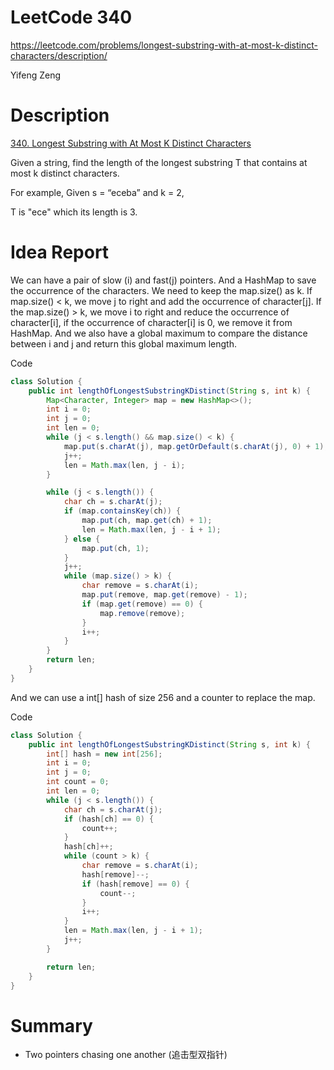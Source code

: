 # **LeetCode 340**
https://leetcode.com/problems/longest-substring-with-at-most-k-distinct-characters/description/

Yifeng Zeng

# Description
[340. Longest Substring with At Most K Distinct Characters](https://leetcode.com/problems/longest-substring-with-at-most-k-distinct-characters/description/)

Given a string, find the length of the longest substring T that contains at most k distinct characters.

For example, Given s = “eceba” and k = 2,

T is "ece" which its length is 3.

# Idea Report
We can have a pair of slow (i) and fast(j) pointers. And a HashMap to save the occurrence of the characters. We need to keep the map.size() as k. If map.size() < k, we move j to right and add the occurrence of character[j]. If the map.size() > k, we move i to right and reduce the occurrence of character[i], if the occurrence of character[i] is 0, we remove it from HashMap. And we also have a global maximum to compare the distance between i and j and return this global maximum length.

Code
```java
class Solution {
    public int lengthOfLongestSubstringKDistinct(String s, int k) {
        Map<Character, Integer> map = new HashMap<>();
        int i = 0;
        int j = 0;
        int len = 0;
        while (j < s.length() && map.size() < k) {
            map.put(s.charAt(j), map.getOrDefault(s.charAt(j), 0) + 1);
            j++;
            len = Math.max(len, j - i);
        }

        while (j < s.length()) {
            char ch = s.charAt(j);
            if (map.containsKey(ch)) {
                map.put(ch, map.get(ch) + 1);
                len = Math.max(len, j - i + 1);
            } else {
                map.put(ch, 1);
            }
            j++;
            while (map.size() > k) {
                char remove = s.charAt(i);
                map.put(remove, map.get(remove) - 1);
                if (map.get(remove) == 0) {
                    map.remove(remove);
                }
                i++;
            }
        }
        return len;
    }
}
```

And we can use a int[] hash of size 256 and a counter to replace the map.

Code
```java
class Solution {
    public int lengthOfLongestSubstringKDistinct(String s, int k) {
        int[] hash = new int[256];
        int i = 0;
        int j = 0;
        int count = 0;
        int len = 0;
        while (j < s.length()) {
            char ch = s.charAt(j);
            if (hash[ch] == 0) {
                count++;
            }
            hash[ch]++;
            while (count > k) {
                char remove = s.charAt(i);
                hash[remove]--;
                if (hash[remove] == 0) {
                    count--;
                }
                i++;
            }
            len = Math.max(len, j - i + 1);
            j++;
        }

        return len;
    }
}
```
# Summary
- Two pointers chasing one another (追击型双指针)
